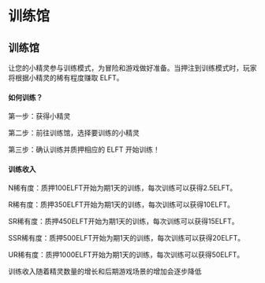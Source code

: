 # 训练馆

## 训练馆

让您的小精灵参与训练模式，为冒险和游戏做好准备。当押注到训练模式时，玩家将根据小精灵的稀有程度赚取 ELFT。

#### 如何训练？

第一步：获得小精灵

第二步：前往训练馆，选择要训练的小精灵

第三步：确认训练并质押相应的 ELFT 开始训练！

#### 训练收入

N稀有度：质押100ELFT开始为期1天的训练，每次训练可以获得2.5ELFT。

R稀有度：质押350ELFT开始为期1天的训练，每次训练可以获得10ELFT。

SR稀有度：质押450ELFT开始为期1天的训练，每次训练可以获得15ELFT。

SSR稀有度：质押500ELFT开始为期1天的训练，每次训练可以获得20ELFT。

UR稀有度：质押1000ELFT开始为期1天的训练，每次训练可以获得50ELFT。



训练收入随着精灵数量的增长和后期游戏场景的增加会逐步降低
